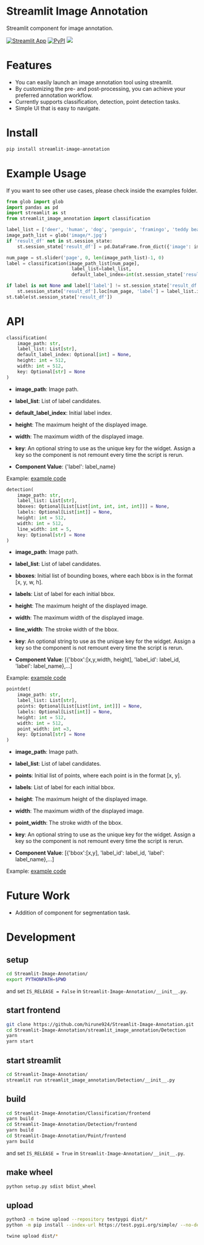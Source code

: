 # Streamlit Image Annotation

Streamlit component for image annotation.

[![Streamlit App](https://static.streamlit.io/badges/streamlit_badge_black_white.svg)](https://st-image-annotation.streamlit.app/)
[![PyPI](https://img.shields.io/pypi/v/streamlit-image-annotation)](https://pypi.org/project/streamlit-image-annotation/)
![](./image/demo.gif)

# Features
* You can easily launch an image annotation tool using streamlit.
* By customizing the pre- and post-processing, you can achieve your preferred annotation workflow.
* Currently supports classification, detection, point detection tasks.
* Simple UI that is easy to navigate.

# Install

```sh
pip install streamlit-image-annotation
```

# Example Usage
If you want to see other use cases, please check inside the examples folder.

```python
from glob import glob
import pandas as pd
import streamlit as st
from streamlit_image_annotation import classification

label_list = ['deer', 'human', 'dog', 'penguin', 'framingo', 'teddy bear']
image_path_list = glob('image/*.jpg')
if 'result_df' not in st.session_state:
    st.session_state['result_df'] = pd.DataFrame.from_dict({'image': image_path_list, 'label': [0]*len(image_path_list)}).copy()

num_page = st.slider('page', 0, len(image_path_list)-1, 0)
label = classification(image_path_list[num_page], 
                        label_list=label_list, 
                        default_label_index=int(st.session_state['result_df'].loc[num_page, 'label']))

if label is not None and label['label'] != st.session_state['result_df'].loc[num_page, 'label']:
    st.session_state['result_df'].loc[num_page, 'label'] = label_list.index(label['label'])
st.table(st.session_state['result_df'])
```

# API

```python
classification(
    image_path: str,
    label_list: List[str],
    default_label_index: Optional[int] = None,
    height: int = 512,
    width: int = 512,
    key: Optional[str] = None
)
```

- **image_path**: Image path.
- **label_list**: List of label candidates.
- **default_label_index**: Initial label index.
- **height**: The maximum height of the displayed image.
- **width**: The maximum width of the displayed image.
- **key**: An optional string to use as the unique key for the widget. Assign a key so the component is not remount every time the script is rerun.

- **Component Value**: {'label': label_name}

Example: [example code](example/classification.py)

```python
detection(
    image_path: str,
    label_list: List[str],
    bboxes: Optional[List[List[int, int, int, int]]] = None,
    labels: Optional[List[int]] = None,
    height: int = 512,
    width: int = 512,
    line_width: int = 5,
    key: Optional[str] = None
)
```

- **image_path**: Image path.
- **label_list**: List of label candidates.
- **bboxes**: Initial list of bounding boxes, where each bbox is in the format [x, y, w, h].
- **labels**: List of label for each initial bbox.
- **height**: The maximum height of the displayed image.
- **width**: The maximum width of the displayed image.
- **line_width**: The stroke width of the bbox.
- **key**: An optional string to use as the unique key for the widget. Assign a key so the component is not remount every time the script is rerun.

- **Component Value**: \[{'bbox':[x,y,width, height], 'label_id': label_id, 'label': label_name},...\]

Example: [example code](example/detection.py)

```python
pointdet(
    image_path: str,
    label_list: List[str],
    points: Optional[List[List[int, int]]] = None,
    labels: Optional[List[int]] = None,
    height: int = 512,
    width: int = 512,
    point_width: int =3,
    key: Optional[str] = None
)
```

- **image_path**: Image path.
- **label_list**: List of label candidates.
- **points**: Initial list of points, where each point is in the format [x, y].
- **labels**: List of label for each initial bbox.
- **height**: The maximum height of the displayed image.
- **width**: The maximum width of the displayed image.
- **point_width**: The stroke width of the bbox.
- **key**: An optional string to use as the unique key for the widget. Assign a key so the component is not remount every time the script is rerun.

- **Component Value**: \[{'bbox':[x,y], 'label_id': label_id, 'label': label_name},...\]

Example: [example code](example/pointdet.py)

# Future Work
* Addition of component for segmentation task.

# Development
## setup
```bash
cd Streamlit-Image-Annotation/
export PYTHONPATH=$PWD
```
and set `IS_RELEASE = False` in `Streamlit-Image-Annotation/__init__.py`.


## start frontend
```bash
git clone https://github.com/hirune924/Streamlit-Image-Annotation.git
cd Streamlit-Image-Annotation/streamlit_image_annotation/Detection
yarn
yarn start
```

## start streamlit
```bash
cd Streamlit-Image-Annotation/
streamlit run streamlit_image_annotation/Detection/__init__.py
```

## build
```bash
cd Streamlit-Image-Annotation/Classification/frontend
yarn build
cd Streamlit-Image-Annotation/Detection/frontend
yarn build
cd Streamlit-Image-Annotation/Point/frontend
yarn build
```
and set `IS_RELEASE = True` in `Streamlit-Image-Annotation/__init__.py`.

## make wheel
```bash
python setup.py sdist bdist_wheel
```
## upload
```bash
python3 -m twine upload --repository testpypi dist/*
python -m pip install --index-url https://test.pypi.org/simple/ --no-deps streamlit-image-annotation
```
```bash
twine upload dist/*
```
